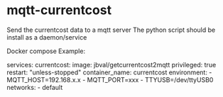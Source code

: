 # mqtt-currentcost
Send the currentcost data to a mqtt server
The python script should be install as a daemon/service

Docker compose Example:

services:
  currentcost:
    image: jbval/getcurrentcost2mqtt
    privileged: true
    restart: "unless-stopped"
    container_name: currentcost
    environment:
      - MQTT_HOST=192.168.x.x
      - MQTT_PORT=xxx
      - TTYUSB=/dev/ttyUSB0
    networks:
      - default